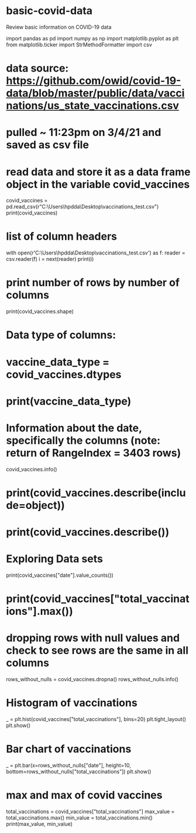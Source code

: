 # basic-covid-data
Review basic information on COVID-19 data

import pandas as pd
import numpy as np
import matplotlib.pyplot as plt
from matplotlib.ticker import StrMethodFormatter
import csv

# data source: https://github.com/owid/covid-19-data/blob/master/public/data/vaccinations/us_state_vaccinations.csv
# pulled ~ 11:23pm on 3/4/21 and saved as csv file

# read data and store it as a data frame object in the variable covid_vaccines
covid_vaccines = pd.read_csv(r"C:\Users\hpdda\Desktop\vaccinations_test.csv")
print(covid_vaccines)

# list of column headers
with open(r'C:\Users\hpdda\Desktop\vaccinations_test.csv') as f:
    reader = csv.reader(f)
    i = next(reader)
    print(i)

# print number of rows by number of columns
print(covid_vaccines.shape)

# Data type of columns:
# vaccine_data_type = covid_vaccines.dtypes
# print(vaccine_data_type)

# Information about the date, specifically the columns (note: return of RangeIndex = 3403 rows)
covid_vaccines.info()

# print(covid_vaccines.describe(include=object))
# print(covid_vaccines.describe())

# Exploring Data sets
print(covid_vaccines["date"].value_counts())

# print(covid_vaccines["total_vaccinations"].max())

# dropping rows with null values and check to see rows are the same in all columns
rows_without_nulls = covid_vaccines.dropna()
rows_without_nulls.info()

# Histogram of vaccinations
_ = plt.hist(covid_vaccines["total_vaccinations"], bins=20)
plt.tight_layout()
plt.show()

# Bar chart of vaccinations
_ = plt.bar(x=rows_without_nulls["date"], height=10, bottom=rows_without_nulls["total_vaccinations"])
plt.show()

# max and max of covid vaccines
total_vaccinations = covid_vaccines["total_vaccinations"]
max_value = total_vaccinations.max()
min_value = total_vaccinations.min()
print(max_value, min_value)
